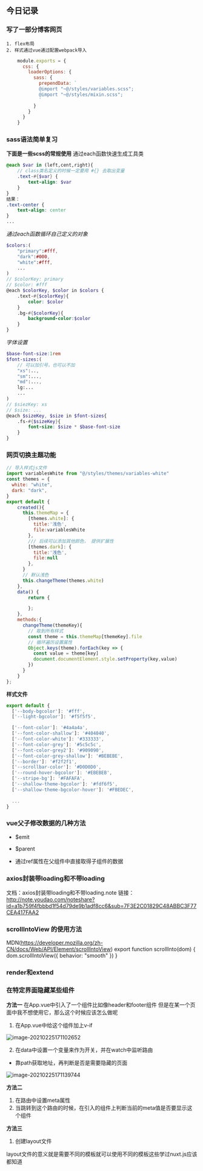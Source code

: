 ## 今日记录

### 写了一部分博客网页
	1. flex布局
	2. 样式通过vue通过配置webpack导入
```javascript
	module.exports = {
      css: {
        loaderOptions: {
          sass: {
            prependData: `
            @import "~@/styles/variables.scss";
            @import "~@/styles/mixin.scss";
            ` 
          }
        }
      }
    }
```
### sass语法简单复习
**下面是一些scss的常规使用**
通过each函数快速生成工具类
```scss
@each $var in (left,cent,right){
    // class类名定义的时候一定要用 #{} 去取出变量
    .text-#{$var} {
        text-align: $var
    }
}
结果：
.text-center {
    text-align: center
}
...
```

*通过each函数循环自己定义的对象*
```scss
$colors:(
    "primary":#fff,
    "dark":#000,
    "white":#fff,
    ...
)
// $colorKey: primary
// $color: #fff
@each $colorKey, $color in $colors {
    .text-#{$colorKey}{
        color: $color
    }
    .bg-#{$colorKey}{
        background-color:$color
    }
}
```
*字体设置*
```scss
$base-font-size:1rem
$font-sizes:(
    // 可以加引号，也可以不加
    "xs":..,
    "sm":...,
    "md":...,
    lg:...
    ...
)
// $siezKey: xs
// $size: ...
@each $sizeKey, $size in $font-sizes{
    .fs-#{$sizeKey}{
        font-size: $size * $base-font-size
    }
}
```

### 网页切换主题功能

```javascript
// 导入样式js文件
import variablesWhite from "@/styles/themes/variables-white"
const themes = {
  white: "white",
  dark: "dark",
}
export default {
    created(){
      this.themeMap = {
        [themes.white]: {
          title:'浅色',
          file:variablesWhite
        },
        /// 后续可以添加其他颜色， 提供扩展性
        [themes.dark]: {
          title:'浅色',
          file:null
        },
      }
      // 默认浅色
      this.changeTheme(themes.white)
    },
    data() {
        return {

        };
    },
    methods:{
      changeTheme(themeKey){
        // 取到所有样式
        const theme = this.themeMap[themeKey].file
        // 循环遍历设置属性
        Object.keys(theme).forEach(key => {
          const value = theme[key]
          document.documentElement.style.setProperty(key,value)
        })
      }
    }
};
```
**样式文件**
```javascript
export default {
  ['--body-bgcolor']: '#fff',
  ['--light-bgcolor']: '#f5f5f5',

  ['--font-color']: '#4a4a4a',
  ['--font-color-shallow']: '#404040',
  ['--font-color-white']: '#333333',
  ['--font-color-grey']: '#5c5c5c',
  ['--font-color-grey2']: '#909090',
  ['--font-color-grey-shallow']: '#BEBEBE',
  ['--border']: '#f2f2f1',
  ['--scrollbar-color']: '#D0D0D0',
  ['--round-hover-bgcolor']: '#EBEBEB',
  ['--stripe-bg']: '#FAFAFA',
  ['--shallow-theme-bgcolor']: '#fdf6f5',
  ['--shallow-theme-bgcolor-hover']: '#FBEDEC',
  
  ...
}
```

### vue父子修改数据的几种方法
- $emit

- $parent

- 通过ref属性在父组件中直接取得子组件的数据

### axios封装带loading和不带loading

文档：axios封装带loading和不带loading.note
链接：http://note.youdao.com/noteshare?id=a1b759f4fbbbd1f54d79de9b1adf8cc6&sub=7F3E2C01829C48ABBC3F77CEA417FAA2


### scrollIntoView 的使用方法
MDN(https://developer.mozilla.org/zh-CN/docs/Web/API/Element/scrollIntoView)
export function scrollInto(dom) {
  dom.scrollIntoView({ behavior: "smooth" })
}

### render和extend

### 在特定界面隐藏某些组件
**方法一**
在App.vue中引入了一个组件比如像header和footer组件
但是在某一个页面中我不想使用它，那么这个时候应该怎么做呢

1. 在App.vue中给这个组件加上v-if

![image-20210225171102652](C:\Users\lenovo\AppData\Roaming\Typora\typora-user-images\image-20210225171102652.png)

2.  在data中设置一个变量来作为开关，并在watch中监听路由
- 靠path获取地址，再判断是否是需要隐藏的页面

![image-20210225171139744](C:\Users\lenovo\AppData\Roaming\Typora\typora-user-images\image-20210225171139744.png)

**方法二**
1. 在路由中设置meta属性
2. 当跳转到这个路由的时候，在引入的组件上判断当前的meta值是否要显示这个组件

**方法三**
1. 创建layout文件

layout文件的意义就是需要不同的模板就可以使用不同的模板这些学过nuxt.js应该都知道
